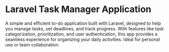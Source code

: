 # Laravel Task Manager Application

A simple and efficient to-do application built with Laravel, designed to help you manage tasks, set deadlines, and track progress. With features like task categorization, prioritization, and user authentication, this app provides a seamless experience for organizing your daily activities. Ideal for personal use or team collaboration.
